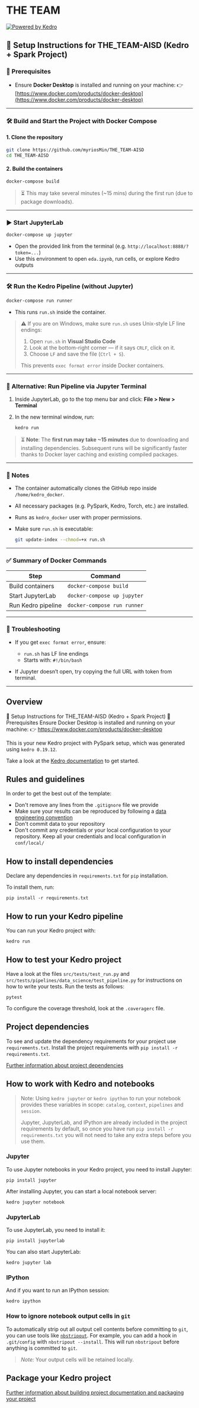 # THE TEAM

[![Powered by Kedro](https://img.shields.io/badge/powered_by-kedro-ffc900?logo=kedro)](https://kedro.org)

## 🔧 Setup Instructions for THE\_TEAM-AISD (Kedro + Spark Project)

### 🚨 Prerequisites

* Ensure **Docker Desktop** is installed and running on your machine:
  👉 [https://www.docker.com/products/docker-desktop](https://www.docker.com/products/docker-desktop)

---

### 🛠️ Build and Start the Project with Docker Compose

#### 1. Clone the repository

```bash
git clone https://github.com/myriosMin/THE_TEAM-AISD
cd THE_TEAM-AISD
```

#### 2. Build the containers

```bash
docker-compose build
```

> ⏳ This may take several minutes (\~15 mins) during the first run (due to package downloads).

---

### ▶️ Start JupyterLab

```bash
docker-compose up jupyter
```

* Open the provided link from the terminal (e.g. `http://localhost:8888/?token=...`)
* Use this environment to open `eda.ipynb`, run cells, or explore Kedro outputs

---

### 🛠️ Run the Kedro Pipeline (without Jupyter)

```bash
docker-compose run runner
```

* This runs `run.sh` inside the container.

> ⚠️ If you are on Windows, make sure `run.sh` uses Unix-style LF line endings:
>
> 1. Open `run.sh` in **Visual Studio Code**
> 2. Look at the bottom-right corner — if it says `CRLF`, click on it.
> 3. Choose `LF` and save the file (`Ctrl + S`).
>
> This prevents `exec format error` inside Docker containers.

---

### 📒 Alternative: Run Pipeline via Jupyter Terminal

1. Inside JupyterLab, go to the top menu bar and click:
   **File > New > Terminal**

2. In the new terminal window, run:

   ```bash
   kedro run
   ```

> ⏳ **Note**: The **first run may take \~15 minutes** due to downloading and installing dependencies.
> Subsequent runs will be significantly faster thanks to Docker layer caching and existing compiled packages.

---

### 📃 Notes

* The container automatically clones the GitHub repo inside `/home/kedro_docker`.
* All necessary packages (e.g. PySpark, Kedro, Torch, etc.) are installed.
* Runs as `kedro_docker` user with proper permissions.
* Make sure `run.sh` is executable:

  ```bash
  git update-index --chmod=+x run.sh
  ```

---

### ✅ Summary of Docker Commands

| Step               | Command                     |
| ------------------ | --------------------------- |
| Build containers   | `docker-compose build`      |
| Start JupyterLab   | `docker-compose up jupyter` |
| Run Kedro pipeline | `docker-compose run runner` |

---

### 🔎 Troubleshooting

* If you get `exec format error`, ensure:

  * `run.sh` has LF line endings
  * Starts with: `#!/bin/bash`

* If Jupyter doesn’t open, try copying the full URL with token from terminal.

---

## Overview

🔧 Setup Instructions for THE_TEAM-AISD (Kedro + Spark Project)
🚨 Prerequisites
Ensure Docker Desktop is installed and running on your machine:
👉 https://www.docker.com/products/docker-desktop

This is your new Kedro project with PySpark setup, which was generated using `kedro 0.19.12`.

Take a look at the [Kedro documentation](https://docs.kedro.org) to get started.

## Rules and guidelines

In order to get the best out of the template:

* Don't remove any lines from the `.gitignore` file we provide
* Make sure your results can be reproduced by following a [data engineering convention](https://docs.kedro.org/en/stable/faq/faq.html#what-is-data-engineering-convention)
* Don't commit data to your repository
* Don't commit any credentials or your local configuration to your repository. Keep all your credentials and local configuration in `conf/local/`

## How to install dependencies

Declare any dependencies in `requirements.txt` for `pip` installation.

To install them, run:

```
pip install -r requirements.txt
```

## How to run your Kedro pipeline

You can run your Kedro project with:

```
kedro run
```

## How to test your Kedro project

Have a look at the files `src/tests/test_run.py` and `src/tests/pipelines/data_science/test_pipeline.py` for instructions on how to write your tests. Run the tests as follows:

```
pytest
```

To configure the coverage threshold, look at the `.coveragerc` file.

## Project dependencies

To see and update the dependency requirements for your project use `requirements.txt`. Install the project requirements with `pip install -r requirements.txt`.

[Further information about project dependencies](https://docs.kedro.org/en/stable/kedro_project_setup/dependencies.html#project-specific-dependencies)

## How to work with Kedro and notebooks

> Note: Using `kedro jupyter` or `kedro ipython` to run your notebook provides these variables in scope: `catalog`, `context`, `pipelines` and `session`.
>
> Jupyter, JupyterLab, and IPython are already included in the project requirements by default, so once you have run `pip install -r requirements.txt` you will not need to take any extra steps before you use them.

### Jupyter
To use Jupyter notebooks in your Kedro project, you need to install Jupyter:

```
pip install jupyter
```

After installing Jupyter, you can start a local notebook server:

```
kedro jupyter notebook
```

### JupyterLab
To use JupyterLab, you need to install it:

```
pip install jupyterlab
```

You can also start JupyterLab:

```
kedro jupyter lab
```

### IPython
And if you want to run an IPython session:

```
kedro ipython
```

### How to ignore notebook output cells in `git`
To automatically strip out all output cell contents before committing to `git`, you can use tools like [`nbstripout`](https://github.com/kynan/nbstripout). For example, you can add a hook in `.git/config` with `nbstripout --install`. This will run `nbstripout` before anything is committed to `git`.

> *Note:* Your output cells will be retained locally.

## Package your Kedro project

[Further information about building project documentation and packaging your project](https://docs.kedro.org/en/stable/tutorial/package_a_project.html)
